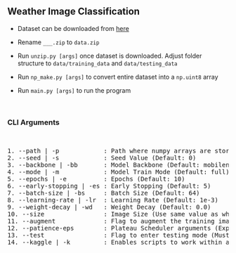 ## Weather Image Classification

- Dataset can be downloaded from [here](https://www.kaggle.com/jehanbhathena/tire-texture-image-recognition)

- Rename `___.zip` to `data.zip`

- Run `unzip.py [args]` once dataset is downloaded. Adjust folder structure to `data/training_data` and `data/testing_data`

- Run `np_make.py [args]` to convert entire dataset into a `np.uint8` array

- Run `main.py [args]` to run the program

<br>

### **CLI Arguments**

<br>

<pre>
1. --path | -p            : Path where numpy arrays are stored after running np_make (Default: data)
2. --seed | -s            : Seed Value (Default: 0)
3. --backbone | -bb       : Model Backbone (Default: mobilenet) (Available: vgg, resnet, densenet, mobilenet)
4. --mode | -m            : Model Train Mode (Default: full) (Available: full, semi, final)
5. --epochs | -e          : Epochs (Default: 10)
6. --early-stopping | -es : Early Stopping (Default: 5)
7. --batch-size | -bs     : Batch Size (Default: 64)
8. --learning-rate | -lr  : Learning Rate (Default: 1e-3)
9. --weight-decay | -wd   : Weight Decay (Default: 0.0)
10. --size                : Image Size (Use same value as when running np_make.py)
11. --augment             : Flag to augment the training images
12. --patience-eps        : Plateau Scheduler arguments (Expects as 'patience' 'eps')
13. --test                : Flag to enter testing mode (Must be followed up by an image name as 'image_name.ext')
14. --kaggle | -k         : Enables scripts to work within a kaggle notebookvls
</pre>